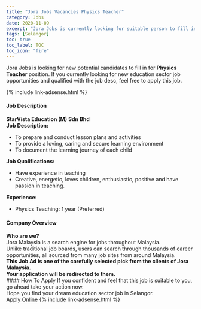 ```yaml
---
title: "Jora Jobs Vacancies Physics Teacher" 
category: Jobs 
date: 2020-11-09 
excerpt: "Jora Jobs is currently looking for suitable person to fill in the Physics Teacher which positioned at Selangor" 
tags: [Selangor] 
toc: true 
toc_label: TOC 
toc_icon: "fire" 
--- 
```


<p>Jora Jobs is looking for new potential candidates to fill in for <b>Physics Teacher</b> position. If you currently looking for new education sector job opportunities and qualified with the job desc, feel free to apply this job.
</p>{% include link-adsense.html %} 
 <div><div><div><h4>Job Description</h4></div></div><div><div><span><div><div><strong>StarVista Education (M) Sdn Bhd</strong></div><div><div><strong>Job Description:</strong></div><ul><li>To prepare and conduct lesson plans and activities</li><li>To provide a loving, caring and secure learning environment</li><li>To document the learning journey of each child</li></ul><div><div><strong>Job Qualifications:</strong></div><ul><li>Have experience in teaching</li><li>Creative, energetic, loves children, enthusiastic, positive and have passion in teaching.</li></ul><div><div><strong>Experience:</strong></div><ul><li>Physics Teaching: 1 year (Preferred)</li></ul></div></div></div></div></span></div></div></div> 
<div><div><div><h4>Company Overview</h4></div></div><div><div><span><div><div>
<strong>Who are we?</strong></div>
<div>
	Jora Malaysia is a search engine for jobs throughout Malaysia.<br>
	Unlike traditional job boards, users can search through thousands of career opportunities, all sourced from many job sites from around Malaysia.&#160;</div>
<div>
<div>
<strong>This Job Ad is one of the carefully selected pick from the clients of Jora Malaysia.</strong></div>
<div>
<strong>Your application will be redirected to them.</strong></div>
</div></div></span></div></div></div> 
#### How To Apply 
If you confident and feel that this job is suitable to you, go ahead take your action now. <br/> 
Hope you find your dream education sector job in Selangor. <br/> 
<a href="https://www.jobstreet.com.my/en/job/physics-teacher-4420662?jobId=jobstreet-my-job-4420662&sectionRank=26&token=0~6ffc1593-e57c-4ea3-9cd4-7b242577603c&fr=SRP%20View%20In%20New%20Ta" class="btn btn--info" target="_blank" rel="nofollow noopenner">Apply Online</a> 
{% include link-adsense.html %} 